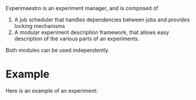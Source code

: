 <head><title>Home</title></head>
Experimaestro is an experiment manager, and is composed of 

1. A job scheduler that handles dependencies between jobs and provides locking mechanisms
2. A modular experiment description framework, that allows easy description of the various parts of an experiments.

Both modules can be used independently.

# Example

Here is an example of an experiment:

<include file="src/site/code/example.js"/>
